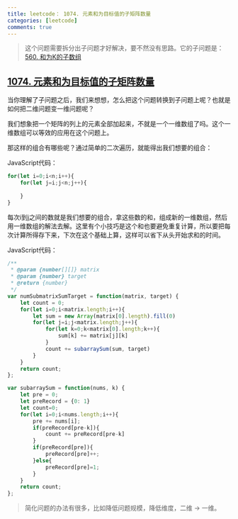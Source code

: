 ```yaml
---
title: leetcode： 1074. 元素和为目标值的子矩阵数量
categories: [leetcode]
comments: true
---
```


> 这个问题需要拆分出子问题才好解决，要不然没有思路。它的子问题是：[560. 和为K的子数组](https://leetcode-cn.com/problems/subarray-sum-equals-k/)

## [1074. 元素和为目标值的子矩阵数量](https://leetcode-cn.com/problems/number-of-submatrices-that-sum-to-target/)

当你理解了子问题之后，我们来想想，怎么把这个问题转换到子问题上呢？也就是如何把二维问题变一维问题呢？

我们想象把一个矩阵的列上的元素全部加起来，不就是一个一维数组了吗。这个一维数组可以等效的应用在这个问题上。

<!--more-->

那这样的组合有哪些呢？通过简单的二次遍历，就能得出我们想要的组合：

JavaScript代码：

```javascript
for(let i=0;i<n;i++){
    for(let j=i;j<n;j++){
        
    }
}
```

每次i到j之间的数就是我们想要的组合，拿这些数的和，组成新的一维数组，然后用一维数组的解法去解。这里有个小技巧是这个和也要避免重复计算，所以要把每次计算所得存下来，下次在这个基础上算，这样可以省下从头开始求和的时间。

JavaScript代码：

```javascript
/**
 * @param {number[][]} matrix
 * @param {number} target
 * @return {number}
 */
var numSubmatrixSumTarget = function(matrix, target) {
    let count = 0;
    for(let i=0;i<matrix.length;i++){
        let sum = new Array(matrix[0].length).fill(0)
        for(let j=i;j<matrix.length;j++){
            for(let k=0;k<matrix[0].length;k++){
                sum[k] += matrix[j][k]
            }
            count += subarraySum(sum, target)
        }
    }
    return count;
};

var subarraySum = function(nums, k) {
    let pre = 0;
    let preRecord = {0: 1}
    let count=0;
    for(let i=0;i<nums.length;i++){
        pre += nums[i];
        if(preRecord[pre-k]){
            count += preRecord[pre-k]
        }
        if(preRecord[pre]){
            preRecord[pre]++;
        }else{
            preRecord[pre]=1;
        }
    }
    return count;
};
```

> 简化问题的办法有很多，比如降低问题规模，降低维度，二维 -> 一维。

